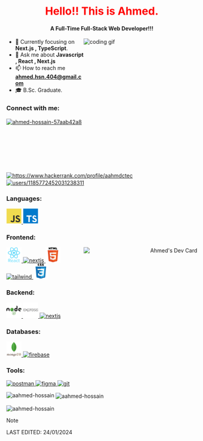 <h1 align="center"> <span style="color:red">Hello!! This is Ahmed.</span></h1>
<h4 align="center">A Full-Time Full-Stack Web Developer!!!</h4>
<img  height = 350 width = 300  align="right" src="https://media.licdn.com/dms/image/D5612AQGOmwfIE5mlWA/article-cover_image-shrink_720_1280/0/1674617947228?e=2147483647&v=beta&t=FTU_isQ6VYfV5D_ueFHPWvT8ZqgDeJG3yr8Mi8lpfk0" alt="coding gif">


- 🎯 Currently focusing on **Next.js , TypeScript**.
- 💬 Ask me about **Javascript , React , Next.js**
- 📫 How to reach me **ahmed.hsn.404@gmail.com**
- 🎓 B.Sc. Graduate.
  
<h3 align="left">Connect with me:</h3>
<p align="left">
<a href="https://linkedin.com/in/ahmed-hossain-57aab42a8" target="blank"><img align="center" src="https://raw.githubusercontent.com/rahuldkjain/github-profile-readme-generator/master/src/images/icons/Social/linked-in-alt.svg" alt="ahmed-hossain-57aab42a8" height="30" width="40" /></a>
<a href="https://www.hackerrank.com/profile/aahmdctec" target="blank"><img align="center" src="https://raw.githubusercontent.com/rahuldkjain/github-profile-readme-generator/master/src/images/icons/Social/hackerrank.svg" alt="https://www.hackerrank.com/profile/aahmdctec" height="30" width="40" /></a>
  <a href="https://discord.gg/users/1185772452031238311" target="blank"><img align="center" src="https://raw.githubusercontent.com/rahuldkjain/github-profile-readme-generator/master/src/images/icons/Social/discord.svg" alt="users/1185772452031238311" height="30" width="40" /></a>
</p>


<h3 align="left">Languages: </h3>

<a href="https://developer.mozilla.org/en-US/docs/Web/JavaScript" target="_blank" rel="noreferrer"> <img src="https://raw.githubusercontent.com/devicons/devicon/master/icons/javascript/javascript-original.svg" alt="javascript" width="40" height="40"/>
<a href="https://www.typescriptlang.org/" target="_blank" rel="noreferrer"> <img src="https://raw.githubusercontent.com/devicons/devicon/master/icons/typescript/typescript-original.svg" alt="typescript" width="40" height="40"/> </a>
  
<h3>Frontend: </h3>
<p>
  <a align="right" href="https://app.daily.dev/ahmed404"><img align="right" src="https://api.daily.dev/devcards/b87b471ab9f84406bb48880cc3ba41d2.png?r=j3w" width="300" alt="Ahmed's Dev Card"/></a>
</p>

 <a href="https://reactjs.org/" target="_blank" rel="noreferrer"> <img src="https://raw.githubusercontent.com/devicons/devicon/master/icons/react/react-original-wordmark.svg" alt="react" width="40" height="40"/> <a href="https://nextjs.org/" target="_blank" rel="noreferrer"> <img src="https://cdn.worldvectorlogo.com/logos/nextjs-2.svg" alt="nextjs" width="40" height="40"/> </a>   <a href="https://www.w3.org/html/" target="_blank" rel="noreferrer"> <img src="https://raw.githubusercontent.com/devicons/devicon/master/icons/html5/html5-original-wordmark.svg" alt="html5" width="40" height="40"/> </a> <a href="https://tailwindcss.com/" target="_blank" rel="noreferrer"> <img src="https://www.vectorlogo.zone/logos/tailwindcss/tailwindcss-icon.svg" alt="tailwind" width="40" height="40"/> </a> <a href="https://www.w3schools.com/css/" target="_blank" rel="noreferrer"> <img src="https://raw.githubusercontent.com/devicons/devicon/master/icons/css3/css3-original-wordmark.svg" alt="css3" width="40" height="40"/> </a> 

 <h3>Backend:</h3>
 
   <a href="https://nodejs.org" target="_blank" rel="noreferrer"> <img src="https://raw.githubusercontent.com/devicons/devicon/master/icons/nodejs/nodejs-original-wordmark.svg" alt="nodejs" width="40" height="40"/> </a> <a href="https://expressjs.com" target="_blank" rel="noreferrer"> <img src="https://raw.githubusercontent.com/devicons/devicon/master/icons/express/express-original-wordmark.svg" alt="express" width="40" height="40"/> </a> <a href="https://nextjs.org/" target="_blank" rel="noreferrer"> <img src="https://cdn.worldvectorlogo.com/logos/nextjs-2.svg" alt="nextjs" width="40" height="40"/> </a> 
   
  <h3>Databases: </h3>
     
  </a> <a href="https://www.mongodb.com/" target="_blank" rel="noreferrer"> <img src="https://raw.githubusercontent.com/devicons/devicon/master/icons/mongodb/mongodb-original-wordmark.svg" alt="mongodb" width="40" height="40"/> </a>
  <a href="https://firebase.google.com/" target="_blank" rel="noreferrer"> <img src="https://www.vectorlogo.zone/logos/firebase/firebase-icon.svg" alt="firebase" width="40" height="40"/> </a> 
  
<h3>Tools:</h3>

 <a href="https://postman.com" target="_blank" rel="noreferrer"> <img src="https://www.vectorlogo.zone/logos/getpostman/getpostman-icon.svg" alt="postman" width="40" height="40"/> </a> 
  <a href="https://www.figma.com/" target="_blank" rel="noreferrer"> <img src="https://www.vectorlogo.zone/logos/figma/figma-icon.svg" alt="figma" width="40" height="40"/> </a>  <a href="https://git-scm.com/" target="_blank" rel="noreferrer"> <img src="https://www.vectorlogo.zone/logos/git-scm/git-scm-icon.svg" alt="git" width="40" height="40"/> </a>

<p><img align="left" src="https://github-readme-stats.vercel.app/api/top-langs?username=aahmed-hossain&show_icons=true&locale=en&layout=compact" alt="aahmed-hossain" /></p>

<p>&nbsp;<img align="center" src="https://github-readme-stats.vercel.app/api?username=aahmed-hossain&show_icons=true&locale=en" alt="aahmed-hossain" /></p>

<p><img align="center" src="https://github-readme-streak-stats.herokuapp.com/?user=aahmed-hossain&" alt="aahmed-hossain" /></p>

> [!NOTE]
> LAST EDITED:  24/01/2024
